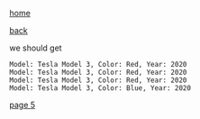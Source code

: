 [home](./page01.md)

[back](./page03.md)

we should get


```
Model: Tesla Model 3, Color: Red, Year: 2020
Model: Tesla Model 3, Color: Red, Year: 2020
Model: Tesla Model 3, Color: Red, Year: 2020
Model: Tesla Model 3, Color: Blue, Year: 2020

```
[page 5](./page05.md)
